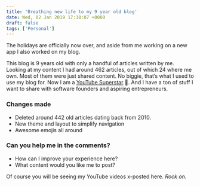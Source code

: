```yaml
---
title: 'Breathing new life to my 9 year old blog'
date: Wed, 02 Jan 2019 17:38:07 +0000
draft: false
tags: ['Personal']
---
```


The holidays are officially now over, and aside from me working on a new app I also worked on my blog.

<!--more-->

This blog is 9 years old with only a handful of articles written by me. Looking at my content I had around 462 articles, out of which 24 where me own. Most of them were just shared content. No biggie, that’s what I used to use my blog for. Now I am a [YouTube Superstar](http://youtube.com/andresmax) 🤣. And I have a ton of stuff I want to share with software founders and aspiring entrepreneurs.

### Changes made

*   Deleted around 442 old articles dating back from 2010.
*   New theme and layout to simplify navigation
*   Awesome emojis all around

### Can you help me in the comments?

*   How can I improve your experience here?
*   What content would you like me to post?

Of course you will be seeing my YouTube videos x-posted here. _Rock on._
